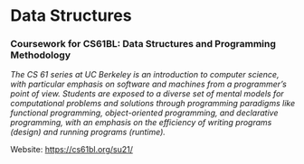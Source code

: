 # Data Structures
### Coursework for CS61BL: Data Structures and Programming Methodology 

*The CS 61 series at UC Berkeley is an introduction to computer science, with particular emphasis on software and machines from a programmer’s point of view. Students are exposed to a diverse set of mental models for computational problems and solutions through programming paradigms like functional programming, object-oriented programming, and declarative programming, with an emphasis on the efficiency of writing programs (design) and running programs (runtime).* 
  
Website: https://cs61bl.org/su21/



